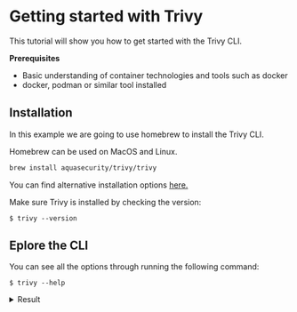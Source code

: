 # Getting started with Trivy

This tutorial will show you how to get started with the Trivy CLI.

**Prerequisites**
* Basic understanding of container technologies and tools such as docker
* docker, podman or similar tool installed

## Installation

In this example we are going to use homebrew to install the Trivy CLI. 

Homebrew can be used on MacOS and Linux.

```bash
brew install aquasecurity/trivy/trivy
```

You can find alternative installation options [here.](installation)

Make sure Trivy is installed by checking the version:

```
$ trivy --version
```

## Eplore the CLI

You can see all the options through running the following command:
```
$ trivy --help
```

<details>
<summary>Result</summary>
```
NAME:
   trivy - A simple and comprehensive vulnerability scanner for containers

USAGE:
   trivy [global options] command [command options] target

VERSION:
   0.23.0

COMMANDS:
   image, i          scan an image
   filesystem, fs    scan local filesystem for language-specific dependencies and config files
   rootfs            scan rootfs
   repository, repo  scan remote repository
   client, c         client mode
   server, s         server mode
   config, conf      scan config files
   plugin, p         manage plugins
   help, h           Shows a list of commands or help for one command

GLOBAL OPTIONS:
   --quiet, -q        suppress progress bar and log output (default: false) [$TRIVY_QUIET]
   --debug, -d        debug mode (default: false) [$TRIVY_DEBUG]
   --cache-dir value  cache directory (default: "/Users/anaisurlichs/Library/Caches/trivy") [$TRIVY_CACHE_DIR]
   --help, -h         show help (default: false)
   --version, -v      print the version (default: false)
```
</details>


In this tutorial, we are focusing on 
* Scanning container images
* Scanning IaC configuration files
* Scanning Git Repositories

## Scan container image

Simply specify an image name (and a tag). Learn more about container images and how to use them [here.](containers)
If you don't specifiy the tag, it will check the latest image on the Container Registry.

```
$ trivy image [YOUR_IMAGE_NAME]
```

For example:

```
$ trivy image python:3.4-alpine
```

<details>
<summary>Result</summary>

```
2019-05-16T01:20:43.180+0900    INFO    Updating vulnerability database...
2019-05-16T01:20:53.029+0900    INFO    Detecting Alpine vulnerabilities...

python:3.4-alpine3.9 (alpine 3.9.2)
===================================
Total: 1 (UNKNOWN: 0, LOW: 0, MEDIUM: 1, HIGH: 0, CRITICAL: 0)

+---------+------------------+----------+-------------------+---------------+--------------------------------+
| LIBRARY | VULNERABILITY ID | SEVERITY | INSTALLED VERSION | FIXED VERSION |             TITLE              |
+---------+------------------+----------+-------------------+---------------+--------------------------------+
| openssl | CVE-2019-1543    | MEDIUM   | 1.1.1a-r1         | 1.1.1b-r1     | openssl: ChaCha20-Poly1305     |
|         |                  |          |                   |               | with long nonces               |
+---------+------------------+----------+-------------------+---------------+--------------------------------+
```

</details>

For more details, see [here][vulnerability].

## Scan directory for misconfigurations

Simply specify a directory containing IaC files such as Terraform or a Dockerfile.

```
$ trivy config [YOUR_IAC_DIR]
```

For example:

```
$ ls build/
Dockerfile
$ trivy config ./build
```

<details>
<summary>Result</summary>

```
2021-07-09T10:06:29.188+0300    INFO    Need to update the built-in policies
2021-07-09T10:06:29.188+0300    INFO    Downloading the built-in policies...
2021-07-09T10:06:30.520+0300    INFO    Detected config files: 1

Dockerfile (dockerfile)
=======================
Tests: 23 (SUCCESSES: 22, FAILURES: 1, EXCEPTIONS: 0)
Failures: 1 (UNKNOWN: 0, LOW: 0, MEDIUM: 0, HIGH: 1, CRITICAL: 0)

+---------------------------+------------+----------------------+----------+------------------------------------------+
|           TYPE            | MISCONF ID |        CHECK         | SEVERITY |                 MESSAGE                  |
+---------------------------+------------+----------------------+----------+------------------------------------------+
| Dockerfile Security Check |   DS002    | Image user is 'root' |   HIGH   | Last USER command in                     |
|                           |            |                      |          | Dockerfile should not be 'root'          |
|                           |            |                      |          | -->avd.aquasec.com/appshield/ds002       |
+---------------------------+------------+----------------------+----------+------------------------------------------+
```

</details>

For more details, see [here][misconf].

## Scan Git repository for misconfigurations

Trivy allows you to scan a Git repository for misconfigurations and vulnerabilities:

```
$ trivy repo [GIT_REPOSITORY_URL]
```

For example:

```
$ trivy repo https://github.com/knqyf263/trivy-ci-test
```

<details>
<summary>Result</summary>

```
Enumerating objects: 25, done.
Counting objects: 100% (25/25), done.
Compressing objects: 100% (18/18), done.
Total 25 (delta 4), reused 19 (delta 2), pack-reused 0
2022-02-18T11:33:13.280Z	INFO	Number of language-specific files: 2
2022-02-18T11:33:13.280Z	INFO	Detecting cargo vulnerabilities...
2022-02-18T11:33:13.282Z	INFO	Detecting pipenv vulnerabilities...

Cargo.lock (cargo)
==================
Total: 9 (UNKNOWN: 2, LOW: 0, MEDIUM: 1, HIGH: 2, CRITICAL: 4)

+-----------+-------------------+----------+-------------------+---------------+--------------------------------------------+
|  LIBRARY  | VULNERABILITY ID  | SEVERITY | INSTALLED VERSION | FIXED VERSION |                   TITLE                    |
+-----------+-------------------+----------+-------------------+---------------+--------------------------------------------+
| ammonia   | CVE-2019-15542    | HIGH     | 1.9.0             | 2.1.0         | Uncontrolled recursion leads               |
|           |                   |          |                   |               | to abort in HTML serialization             |
|           |                   |          |                   |               | -->avd.aquasec.com/nvd/cve-2019-15542      |
```

</details>


[vulnerability]: ../how-to-guides/vulnerability/scanning/index.md
[misconf]: ../how-to-guides/misconfiguration/index.md
[installation]: ./instalaltion.md

[containers]: https://www.docker.com/resources/what-container


